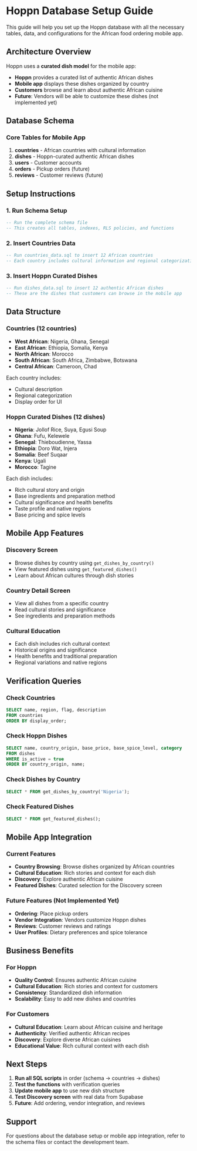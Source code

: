 # Hoppn Database Setup Guide

This guide will help you set up the Hoppn database with all the necessary tables, data, and configurations for the African food ordering mobile app.

## Architecture Overview

Hoppn uses a **curated dish model** for the mobile app:
- **Hoppn** provides a curated list of authentic African dishes
- **Mobile app** displays these dishes organized by country
- **Customers** browse and learn about authentic African cuisine
- **Future**: Vendors will be able to customize these dishes (not implemented yet)

## Database Schema

### Core Tables for Mobile App
1. **countries** - African countries with cultural information
2. **dishes** - Hoppn-curated authentic African dishes
3. **users** - Customer accounts
4. **orders** - Pickup orders (future)
5. **reviews** - Customer reviews (future)

## Setup Instructions

### 1. Run Schema Setup
```sql
-- Run the complete schema file
-- This creates all tables, indexes, RLS policies, and functions
```

### 2. Insert Countries Data
```sql
-- Run countries_data.sql to insert 12 African countries
-- Each country includes cultural information and regional categorization
```

### 3. Insert Hoppn Curated Dishes
```sql
-- Run dishes_data.sql to insert 12 authentic African dishes
-- These are the dishes that customers can browse in the mobile app
```

## Data Structure

### Countries (12 countries)
- **West African**: Nigeria, Ghana, Senegal
- **East African**: Ethiopia, Somalia, Kenya  
- **North African**: Morocco
- **South African**: South Africa, Zimbabwe, Botswana
- **Central African**: Cameroon, Chad

Each country includes:
- Cultural description
- Regional categorization
- Display order for UI

### Hoppn Curated Dishes (12 dishes)
- **Nigeria**: Jollof Rice, Suya, Egusi Soup
- **Ghana**: Fufu, Kelewele
- **Senegal**: Thieboudienne, Yassa
- **Ethiopia**: Doro Wat, Injera
- **Somalia**: Beef Suqaar
- **Kenya**: Ugali
- **Morocco**: Tagine

Each dish includes:
- Rich cultural story and origin
- Base ingredients and preparation method
- Cultural significance and health benefits
- Taste profile and native regions
- Base pricing and spice levels

## Mobile App Features

### Discovery Screen
- Browse dishes by country using `get_dishes_by_country()`
- View featured dishes using `get_featured_dishes()`
- Learn about African cultures through dish stories

### Country Detail Screen
- View all dishes from a specific country
- Read cultural stories and significance
- See ingredients and preparation methods

### Cultural Education
- Each dish includes rich cultural context
- Historical origins and significance
- Health benefits and traditional preparation
- Regional variations and native regions

## Verification Queries

### Check Countries
```sql
SELECT name, region, flag, description 
FROM countries 
ORDER BY display_order;
```

### Check Hoppn Dishes
```sql
SELECT name, country_origin, base_price, base_spice_level, category
FROM dishes 
WHERE is_active = true
ORDER BY country_origin, name;
```

### Check Dishes by Country
```sql
SELECT * FROM get_dishes_by_country('Nigeria');
```

### Check Featured Dishes
```sql
SELECT * FROM get_featured_dishes();
```

## Mobile App Integration

### Current Features
- **Country Browsing**: Browse dishes organized by African countries
- **Cultural Education**: Rich stories and context for each dish
- **Discovery**: Explore authentic African cuisine
- **Featured Dishes**: Curated selection for the Discovery screen

### Future Features (Not Implemented Yet)
- **Ordering**: Place pickup orders
- **Vendor Integration**: Vendors customize Hoppn dishes
- **Reviews**: Customer reviews and ratings
- **User Profiles**: Dietary preferences and spice tolerance

## Business Benefits

### For Hoppn
- **Quality Control**: Ensures authentic African cuisine
- **Cultural Education**: Rich stories and context for customers
- **Consistency**: Standardized dish information
- **Scalability**: Easy to add new dishes and countries

### For Customers
- **Cultural Education**: Learn about African cuisine and heritage
- **Authenticity**: Verified authentic African recipes
- **Discovery**: Explore diverse African cuisines
- **Educational Value**: Rich cultural context with each dish

## Next Steps

1. **Run all SQL scripts** in order (schema → countries → dishes)
2. **Test the functions** with verification queries
3. **Update mobile app** to use new dish structure
4. **Test Discovery screen** with real data from Supabase
5. **Future**: Add ordering, vendor integration, and reviews

## Support

For questions about the database setup or mobile app integration, refer to the schema files or contact the development team. 